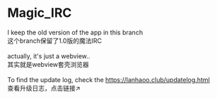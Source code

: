 # Magic_IRC
I keep the old version of the app in this branch<br>
这个branch保留了1.0版的魔法IRC<br><br>
actually, it's just a webview..<br>
其实就是webview套壳浏览器<br><br>
To find the update log, check the https://lanhaoo.club/updatelog.html<br>
查看升级日志，点击链接↗<br>
